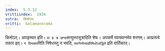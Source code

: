 ```yaml
---
index:  5.3.12
vrittiindex:  1934
sutra:  किमोऽत्
vritti:  balamanorama 
---
```


किमोऽत्। अपकृष्यत इति। `वा ह च छन्दसी`त्युत्तरसूत्रादिति शेषः। अपकर्षे व्याख्यानमेव शरणम्। अत्प्रत्यये तकार इत्। `न विभक्ता`विति निषेधस्तु न भवति, `तवर्गस्येत्त्वप्रतिषेधोऽतद्धिते` इति वार्तिकात्। 

